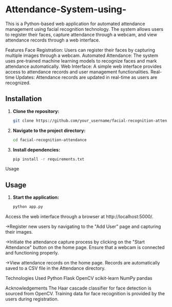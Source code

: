 # Attendance-System-using-
This is a Python-based web application for automated attendance management using facial recognition technology. The system allows users to register their faces, capture attendance through a webcam, and view attendance records through a web interface.

Features
Face Registration: Users can register their faces by capturing multiple images through a webcam.
Automated Attendance: The system uses pre-trained machine learning models to recognize faces and mark attendance automatically.
Web Interface: A simple web interface provides access to attendance records and user management functionalities.
Real-time Updates: Attendance records are updated in real-time as users are recognized.
## Installation

1. **Clone the repository:**

   ```bash
   git clone https://github.com/your_username/facial-recognition-attendance.git
2. **Navigate to the project directory:**

   ```bash
   cd facial-recognition-attendance

3. **Install dependencies:**

   ```bash
   pip install -r requirements.txt

Usage
## Usage

1. **Start the application:**

   ```bash
   python app.py

Access the web interface through a browser at http://localhost:5000/.

->Register new users by navigating to the "Add User" page and capturing their images.

->Initiate the attendance capture process by clicking on the "Start Attendance" button on the home page. Ensure that a webcam is connected and functioning properly.

->View attendance records on the home page. Records are automatically saved to a CSV file in the Attendance directory.

Technologies Used
Python
Flask
OpenCV
scikit-learn
NumPy
pandas

Acknowledgements
The Haar cascade classifier for face detection is sourced from OpenCV.
Training data for face recognition is provided by the users during registration.
